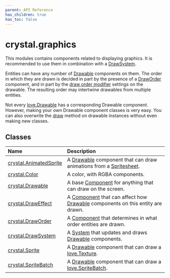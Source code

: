 ```yaml
---
parent: API Reference
has_children: true
has_toc: false
---
```


# crystal.graphics

This modules contains components related to displaying graphics. It is recommended to use them in combination with a [DrawSystem](draw_system).

Entities can have any number of [Drawable](drawable) components on them. The order in which they are drawn is decided in part by the presence of a [DrawOrder](draw_order) component, and in part by the [draw order modifier](drawable_set_draw_order_modifier) settings on the drawable. The resulting order may intertwine drawables from multiple entities.

Not every [love.Drawable](https://love2d.org/wiki/Drawable) has a corresponding Drawable component. However, making your own Drawable component classes is very easy. You can also overwrite the [draw](drawable_draw) method on drawable instances without even making new classes.

## Classes

| Name                                      | Description                                                                                                                                   |
| :---------------------------------------- | :-------------------------------------------------------------------------------------------------------------------------------------------- |
| [crystal.AnimatedSprite](animated_sprite) | A [Drawable](/crystal/api/graphics/drawable) component that can draw animations from a [Spritesheet](crystal/api/assets/spritesheet).         |
| [crystal.Color](color)                    | A color, with RGBA components.                                                                                                                |
| [crystal.Drawable](drawable)              | A base [Component](/crystal/api/ecs/component) for anything that can draw on the screen.                                                      |
| [crystal.DrawEffect](draw_effect)         | A [Component](/crystal/api/ecs/component) that can affect how [Drawable](/crystal/api/graphics/drawable) components on this entity are drawn. |
| [crystal.DrawOrder](draw_order)           | A [Component](/crystal/api/ecs/component) that determines in what order entities are drawn.                                                   |
| [crystal.DrawSystem](draw_system)         | A [System](/crystal/api/ecs/system) that updates and draws [Drawable](/crystal/api/graphics/drawable) components.                             |
| [crystal.Sprite](sprite)                  | A [Drawable](/crystal/api/graphics/drawable) component that can draw a [love.Texture](https://love2d.org/wiki/Texture).                       |
| [crystal.SpriteBatch](sprite_batch)       | A [Drawable](/crystal/api/graphics/drawable) component that can draw a [love.SpriteBatch](https://love2d.org/wiki/SpriteBatch).               |
